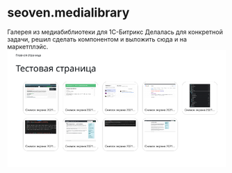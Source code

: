 # seoven.medialibrary
Галерея из медиабиблиотеки для 1С-Битрикс
Делалась для конкретной задачи, решил сделать компонентом и выложить сюда и на маркетплэйс.
![alt text](screen.png "Описание будет тут")
